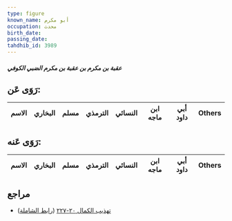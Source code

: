 ```yaml
---
type: figure
known_name: أبو مكرم
occupation: محدث
birth_date:
passing_date:
tahdhib_id: 3989
---
```

##### عقبة بن مكرم بن عقبة بن مكرم الضبي الكوفي

## رَوَى عَن:
| الاسم | البخاري | مسلم | الترمذي | النسائي | ابن ماجه | أبي داود | Others |
| ----- | ------- | ---- | ------- | ------- | -------- | -------- | ------ |
## رَوَى عَنه:
| الاسم | البخاري | مسلم | الترمذي | النسائي | ابن ماجه | أبي داود | Others |
| ----- | ------- | ---- | ------- | ------- | -------- | -------- | ------ |
## مراجع
- [تهذيب الكمال ٢٠-٢٢٧](obsidian://open?vault=Tahdhib-al-Kamal&file=Figures/٣٩٨٩-عقبة%20بن%20مكرم%20بن%20عقبة%20بن%20مكرم%20الضبي%20الكوفي) ([رابط الشاملة](https://shamela.ws/book/3722/10357))